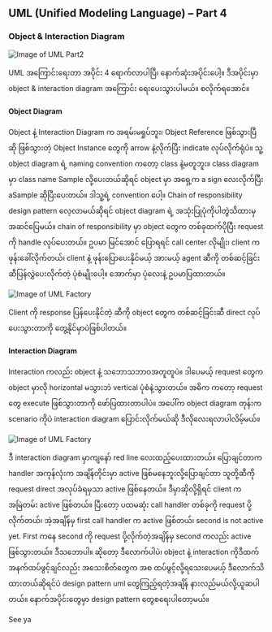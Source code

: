 ## UML (Unified Modeling Language) – Part 4
### Object & Interaction Diagram
![Image of UML Part2](https://raw.githubusercontent.com/HlaingTinHtun/OOP-Design-Patterns-In-PHP/master/images/uml-part4.png)

UML အကြောင်းရေးတာ အပိုင်း 4 ရောက်လာပါပြီ၊ နောက်ဆုံးအပိုင်းပေါ့။ ဒီအပိုင်းမှာ object & interaction diagram အကြောင်း ရေးပေးသွားပါမယ်။ စလိုက်ရအောင်။

#### Object Diagram

Object နဲ့ Interaction Diagram က အရမ်းမရှုပ်ဘူး၊ Object Reference ဖြစ်သွားပြီဆို ဖြစ်သွားတဲ့ Object Instance တွေကို arrow နဲ့လိုက်ပြီး indicate လုပ်လိုက်ရုံပဲ။ သူ့ object diagram ရဲ့ naming convention ကတော့ class နဲ့မတူဘူး။ class diagram မှာ class name Sample လို့ပေးတယ်ဆိုရင် object မှာ အရှေ့က a sign လေးလိုက်ပြီး aSample ဆိုပြီးပေးတယ်။ ဒါသူ့ရဲ့ convention ပေါ့။ Chain of responsibility design pattern လေ့လာမယ်ဆိုရင် object diagram ရဲ့ အသုံးပြုပုံကိုပါတွဲသိထားမှ အဆင်ပြေမယ်။ chain of responsibility မှာ object တွေက တစ်ခုထက်ပိုပြီး request ကို handle လုပ်ပေးတယ်။ ဥပမာ မြင်အောင် ပြောရရင် call center လိုမျိုး၊ client က ဖုန်းခေါ်လိုက်တယ်၊ client နဲ့ ဖုန်းပြောပေးနိုင်မယ့် အားမယ့် agent ဆီကို တစ်ဆင့်ခြင်းဆီပြန်လွှဲပေးလိုက်တဲ့ ပုံစံမျိုးပေါ့။ အောက်မှာ ပုံလေးနဲ့ ဥပမာပြထားတယ်။

![Image of UML Factory](https://raw.githubusercontent.com/HlaingTinHtun/OOP-Design-Patterns-In-PHP/master/images/object.png)

Client ကို response ပြန်ပေးနိုင်တဲ့ ဆီကို object တွေက တစ်ဆင့်ခြင်းဆီ direct လုပ်ပေးသွားတာကို တွေ့နိုင်မှာပဲဖြစ်ပါတယ်။

#### Interaction Diagram

Interaction ကလည်း object နဲ့ သဘောသဘာဝအတူတူပဲ။ ဒါပေမယ့် request တွေက object မှာလို horizontal မသွားဘဲ vertical ပုံစံနဲ့သွားတယ်။ အဓိက ကတော့ request တွေ execute ဖြစ်သွားတာကို ဖော်ပြထားတာပါပဲ။ အပေါ်က object diagram တုန်းက scenario ကိုပဲ interaction diagram ပြောင်းလိုက်မယ်ဆို ဒီလိုလေးရလာပါလိမ့်မယ်။

![Image of UML Factory](https://raw.githubusercontent.com/HlaingTinHtun/OOP-Design-Patterns-In-PHP/master/images/interaction.png)

ဒီ interaction diagram မှာကျနော် red line လေးထည့်ပေးထားတယ်။ ပြောချင်တာက handler အကုန်လုံးက အချိန်တိုင်းမှာ active ဖြစ်မနေဘူးလို့ပြောချင်တာ သူတို့ဆီကို request direct အလုပ်ခံရမှသာ active ဖြစ်နေတယ်။ ဒီမှာဆိုလို့ရှိရင် client က အမြဲတမ်း active ဖြစ်တယ်။ ပြီးတော့ ပထမဆုံး call handler တစ်ခုကို request ပို့လိုက်တယ်၊ အဲ့အချိန်မှ first call handler က active ဖြစ်တယ်၊ second is not active yet. First ကနေ second ကို request ပို့လိုက်တဲ့အချိန်မှ second ကလည်း active ဖြစ်သွားတယ်။ ဒီသဘောပါ။
ဆိုတော့ ဒီလောက်ပါပဲ၊ object နဲ့ interaction ကိုဒီထက် အနက်ထပ်ဖွင့်ချင်လည်း အသေးစိတ်တွေက အစ ထပ်ဖွင့်လို့ရသေးပေမယ့် ဒီလောက်သိထားတယ်ဆိုရင်ပဲ design pattern uml တွေကြည့်ရတဲ့အချိန် နားလည်မယ်လို့ယူဆပါတယ်။ နောက်အပိုင်းတွေမှာ design pattern တွေစရေးပါတော့မယ်။


See ya
